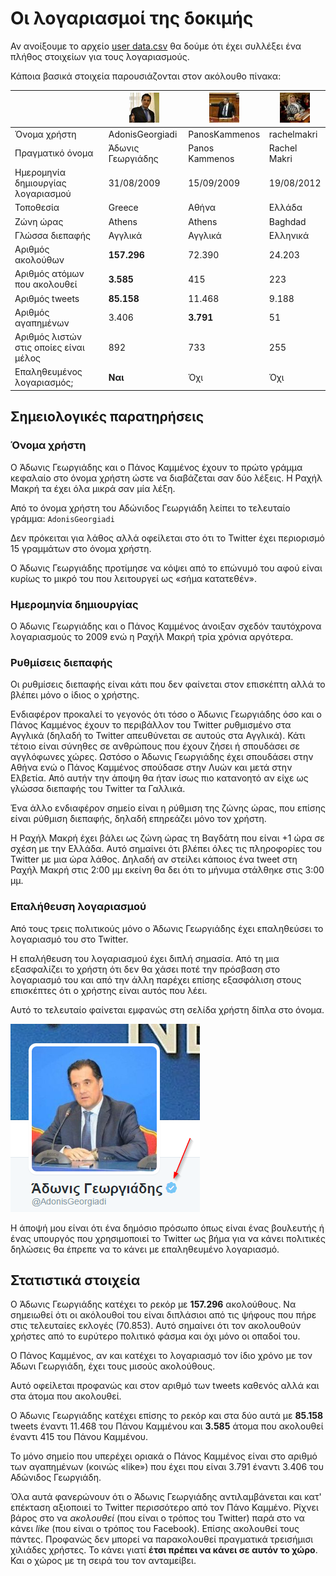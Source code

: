 # Οι λογαριασμοί της δοκιμής

Αν ανοίξουμε το αρχείο 
[user data.csv](https://github.com/Protonotarios/get-tweets/blob/version02/docs/%CE%A0%CE%B1%CF%81%CE%AC%CE%B4%CE%B5%CE%B9%CE%B3%CE%BC%CE%B1/user%20data.csv)
θα δούμε ότι έχει συλλέξει ένα πλήθος στοιχείων για τους λογαριασμούς.

Κάποια βασικά στοιχεία παρουσιάζονται στον ακόλουθο πίνακα:

|                           | ![](AdonisGeorgiadi.jpg) | ![](PanosKammenos.jpg) | ![](rachelmakri.jpg) |
| ---------------------------------- | ----------------- | -------------- | ------------ |
| Όνομα χρήστη                       | AdonisGeorgiadi   | PanosKammenos  | rachelmakri  |
| Πραγματικό όνομα                   | Άδωνις Γεωργιάδης | Panos Kammenos | Rachel Makri |
| Ημερομηνία δημιουργίας λογαριασμού | 31/08/2009        | 15/09/2009     | 19/08/2012   |
| Τοποθεσία                          | Greece            | Αθήνα          | Ελλάδα       |
| Ζώνη ώρας                          | Athens            | Athens         | Baghdad      |
| Γλώσσα διεπαφής                    | Αγγλικά           | Αγγλικά        | Ελληνικά     |
| Αριθμός ακολούθων                  | **157.296**       | 72.390         | 24.203       |
| Αριθμός ατόμων που ακολουθεί       | **3.585**         | 415            | 223          |
| Αριθμός tweets                     | **85.158**        | 11.468         | 9.188        |
| Αριθμός αγαπημένων                 | 3.406             | **3.791**      | 51           |
| Αριθμός λιστών στις οποίες είναι μέλος | 892           | 733            | 255          |
| Επαληθευμένος λογαριασμός; | **Ναι**    | Όχι            | Όχι          |

## Σημειολογικές παρατηρήσεις

### Όνομα χρήστη

Ο Άδωνις Γεωργιάδης και ο Πάνος Καμμένος έχουν το πρώτο γράμμα κεφαλαίο στο όνομα 
χρήστη ώστε να διαβάζεται σαν δύο λέξεις. Η Ραχήλ Μακρή τα έχει όλα μικρά σαν μία λέξη.

Από το όνομα χρήστη του Αδώνιδος Γεωργιάδη λείπει το τελευταίο γράμμα: `AdonisGeorgiadi`

Δεν πρόκειται για λάθος αλλά οφείλεται στο ότι το Twitter έχει περιορισμό 15 
γραμμάτων στο όνομα χρήστη.

Ο Άδωνις Γεωργιάδης προτίμησε να κόψει από το επώνυμό του αφού είναι κυρίως το 
μικρό του που λειτουργεί ως «σήμα κατατεθέν».

### Ημερομηνία δημιουργίας

Ο Άδωνις Γεωργιάδης και ο Πάνος Καμμένος άνοιξαν σχεδόν ταυτόχρονα λογαριασμούς
το 2009 ενώ η Ραχήλ Μακρή τρία χρόνια αργότερα.

### Ρυθμίσεις διεπαφής

Οι ρυθμίσεις διεπαφής είναι κάτι που δεν φαίνεται στον επισκέπτη αλλά το βλέπει
μόνο ο ίδιος ο χρήστης.

Ενδιαφέρον προκαλεί το γεγονός ότι τόσο ο Άδωνις Γεωργιάδης όσο και ο Πάνος Καμμένος
έχουν το περιβάλλον του Twitter ρυθμισμένο στα Αγγλικά (δηλαδή το Twitter 
απευθύνεται σε αυτούς στα Αγγλικά). Κάτι τέτοιο είναι σύνηθες σε ανθρώπους
που έχουν ζήσει ή σπουδάσει σε αγγλόφωνες χώρες. Ωστόσο ο Άδωνις Γεωργιάδης
έχει σπουδάσει στην Αθήνα ενώ ο Πάνος Καμμένος σπούδασε στην Λυών και μετά στην Ελβετία.
Από αυτήν την άποψη θα ήταν ίσως πιο κατανοητό αν είχε ως γλώσσα διεπαφής του
Twitter τα Γαλλικά.

Ένα άλλο ενδιαφέρον σημείο είναι η ρύθμιση της ζώνης ώρας, που επίσης είναι 
ρύθμιση διεπαφής, δηλαδή επηρεάζει μόνο τον χρήστη. 

Η Ραχήλ Μακρή έχει βάλει ως ζώνη ώρας τη Βαγδάτη που είναι +1 ώρα σε σχέση με
την Ελλάδα. Αυτό σημαίνει ότι βλέπει όλες τις πληροφορίες του Twitter με μια ώρα
λάθος. Δηλαδή αν στείλει κάποιος ένα tweet στη Ραχήλ Μακρή στις 2:00 μμ 
εκείνη θα δει ότι το μήνυμα στάλθηκε στις 3:00 μμ.

### Επαλήθευση λογαριασμού

Από τους τρεις πολιτικούς μόνο ο Άδωνις Γεωργιάδης έχει επαληθεύσει το λογαριασμό
του στο Twitter.

Η επαλήθευση του λογαριασμού έχει διπλή σημασία. Από τη μια εξασφαλίζει το χρήστη
ότι δεν θα χάσει ποτέ την πρόσβαση στο λογαριασμό του και από την άλλη
παρέχει επίσης εξασφάλιση στους επισκέπτες ότι ο χρήστης είναι αυτός που λέει.

Αυτό το τελευταίο φαίνεται εμφανώς στη σελίδα χρήστη δίπλα στο όνομα.

![στιγμιότυπο οθόνης από το Twitter](Άδωνις-Γεωργιάδης-επαλήθευση.png)

Η άποψή μου είναι ότι ένα δημόσιο πρόσωπο όπως είναι ένας βουλευτής ή ένας υπουργός
που χρησιμοποιεί το Twitter ως βήμα για να κάνει πολιτικές δηλώσεις θα έπρεπε να
το κάνει με επαληθευμένο λογαριασμό.

## Στατιστικά στοιχεία

Ο Άδωνις Γεωργιάδης κατέχει το ρεκόρ με **157.296** ακολούθους. Να σημειωθεί
ότι οι ακόλουθοί του είναι διπλάσιοι από τις ψήφους που πήρε στις τελευταίες 
εκλογές (70.853). Αυτό σημαίνει ότι τον ακολουθούν χρήστες από το ευρύτερο πολιτικό
φάσμα και όχι μόνο οι οπαδοί του.

Ο Πάνος Καμμένος, αν και κατέχει το λογαριασμό τον ίδιο χρόνο με τον Άδωνι Γεωργιάδη,
έχει τους μισούς ακολούθους.

Αυτό οφείλεται προφανώς και στον αριθμό των tweets καθενός αλλά και στα άτομα που ακολουθεί.

Ο Άδωνις Γεωργιάδης κατέχει επίσης το ρεκόρ και στα δύο αυτά με **85.158** 
tweets έναντι 11.468 του Πάνου Καμμένου και **3.585** άτομα που ακολουθεί
έναντι 415 του Πάνου Καμμένου. 

Το μόνο σημείο που υπερέχει οριακά ο Πάνος Καμμένος είναι στο αριθμό των αγαπημένων
(κοινώς «like») που έχει που είναι 3.791 έναντι 3.406 του Αδώνιδος Γεωργιάδη.

Όλα αυτά φανερώνουν ότι ο Άδωνις Γεωργιάδης αντιλαμβάνεται και κατ' επέκταση 
αξιοποιεί το Twitter περισσότερο από τον Πάνο Καμμένο. Ρίχνει βάρος στο να 
*ακολουθεί* (που είναι ο τρόπος του Twitter) παρά στο να κάνει *like* (που είναι
ο τρόπος του Facebook). Επίσης ακολουθεί τους πάντες. Προφανώς δεν μπορεί
να παρακολουθεί πραγματικά τρεισήμισι χιλιάδες χρήστες. Το κάνει γιατί **έτσι
πρέπει να κάνει σε αυτόν το χώρο**. Και ο χώρος με τη σειρά του τον ανταμείβει.
